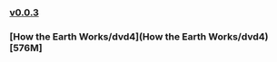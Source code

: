 ### [v0.0.3](https://github.com/littleflute/great-course28/edit/master/README.md)
### [How the Earth Works/dvd4](How the Earth Works/dvd4) [576M]
